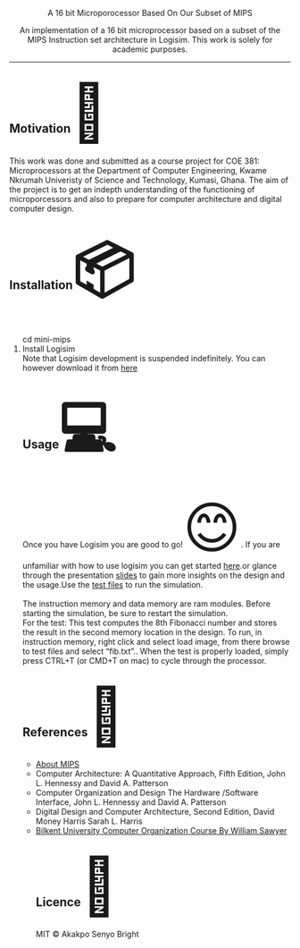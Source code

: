 
<p align="center">
    A 16 bit Microporocessor Based On Our Subset of MIPS
</p>
<p align="center"> 
	An implementation of a 16 bit microprocessor based on a subset of the MIPS Instruction set architecture in Logisim. This work is solely for academic purposes.
</p>

<hr>
<h2> Motivation<span style='font-size:100px;'>&#127775;</span></h2>	
<p>
This work was done and submitted as a course project for COE 381: Microprocessors at the Department of Computer Engineering, Kwame Nkrumah Univeristy of Science and Technology, Kumasi, Ghana. The aim of the project is to get an indepth understanding of the functioning of microporcessors and also to prepare for computer architecture and digital computer design.
</p>
<h2> Installation<span style='font-size:100px;'>&#x1f4e6;</span></h2>	
<p>
<ol>
   cd mini-mips
	</pre>
	</li>
	<li>Install Logisim<br>
	Note that Logisim development is suspended indefinitely. You can however download it from <a href=http://www.cburch.com/logisim/>here</a>
	
</li>
</p>
<h2>Usage<span style='font-size:100px;'>&#128187;</span></h2>
<p>Once you have Logisim you are good to go!<span style='font-size:100px;'>&#128522;</span>. If you are unfamiliar with how to use logisim you can get started <a href="https://www.youtube.com/watch?v=RdnT_Ujq72E&list=PL9Tu_yD7oJURQqPEAQ78FggiDeiK7MqVb">here</a>.or glance through the presentation <a href="https://github.com/aibenStunner/mini-mips/blob/master/docs/presentation.pptx">slides</a> to gain more insights on the design and the usage.Use the <a href="https://github.com/aibenStunner/mini-mips/blob/master/test_code/fib_Decoded.txt">test files</a> to run the simulation. <br><br>
The instruction memory and data memory are ram modules. Before starting the simulation, be sure to restart the simulation.
	<br>
For the test: This test computes the 8th Fibonacci number and stores the result in the second memory location in the design. To run, in instruction memory, right click and select load image, from there browse to test files and select “fib.txt”.. When the test is properly loaded, simply press CTRL+T (or CMD+T on mac) to cycle through the processor. 
<br
</p>
<h2>References<span style='font-size:100px;'>&#x1F4D3;</span></h2>
	<p>
	<ul>
		<li> <a href="https://en.wikipedia.org/wiki/MIPS_architecture">About MIPS </a></li>
		<li>  Computer Architecture: A Quantitative Approach, Fifth Edition, John L. Hennessy and David A. Patterson</li>
		<li> Computer Organization and Design The Hardware /Software Interface, John L. Hennessy and David A. Patterson</li>
		<li> Digital Design and Computer Architecture, Second Edition, David Money Harris
			Sarah L. Harris </li>
		<li> <a href="https://www.youtube.com/watch?v=CDO28Esqmcg&list=PLhwVAYxlh5dvB1MkZrcRZy6x_a2yORNAu">Bilkent University Computer Organization Course By William Sawyer</a> 
	</p>
<h2>Licence<span style='font-size:100px;'>&#128272;</span></h2>
	<p>MIT &copy; Akakpo Senyo Bright</p>
